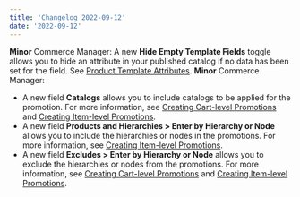 ```yaml
---
title: 'Changelog 2022-09-12'
date: '2022-09-12'
---
```

**Minor** Commerce Manager: A new **Hide Empty Template Fields** toggle allows you to hide an attribute in your published catalog if no data has been set for the field. See [Product Template Attributes](/docs/pxm/products/extending-pxm-products/templates).
**Minor** Commerce Manager:
  - A new field **Catalogs** allows you to include catalogs to be applied for the promotion. For more information, see [Creating Cart-level Promotions](/docs/commerce-cloud/promotions/promotions-cm/create-cart-level-promotions) and [Creating Item-level Promotions](/docs/commerce-cloud/promotions/promotions-cm/create-item-level-promotions).
  - A new field **Products and Hierarchies > Enter by Hierarchy or Node** allows you to include the hierarchies or nodes in the promotions. For more information, see [Creating Item-level Promotions](/docs/commerce-cloud/promotions/promotions-cm/create-item-level-promotions).
  - A new field **Excludes > Enter by Hierarchy or Node** allows you to exclude the hierarchies or nodes from the promotions. For more information, see [Creating Cart-level Promotions](/docs/commerce-cloud/promotions/promotions-cm/create-cart-level-promotions) and [Creating Item-level Promotions](/docs/commerce-cloud/promotions/promotions-cm/create-item-level-promotions).

